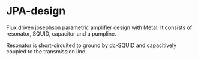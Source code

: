 # JPA-design
Flux driven josephson parametric amplifier design with Metal. It consists of resonator, SQUID, capacitor and a pumpline.

Resonator is short-circuited to ground by dc-SQUID and capacitively coupled to the transmission line.
